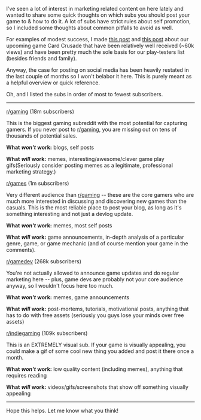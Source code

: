 I've seen a lot of interest in marketing related content on here lately and wanted to share some quick thoughts on which subs you should post your game to & how to do it. A lot of subs have strict rules about self promotion, so I included some thoughts about common pitfalls to avoid as well.

For examples of modest success, I made [this post](https://www.reddit.com/r/gamedev/comments/8bh7bm/as_a_parttime_indie_dev_its_easy_to_feel_like/) and [this post](https://www.reddit.com/r/Games/comments/8tdbp1/all_the_steam_games_in_my_favorite_subgenre/) about our upcoming game Card Crusade that have been relatively well received (~60k views) and have been pretty much the sole basis for our play-testers list (besides friends and family).

Anyway, the case for posting on social media has been heavily restated in the last couple of months so I won't belabor it here. This is purely meant as a helpful overview or quick reference.

Oh, and I listed the subs in order of most to fewest subscribers.

-----------------------------------------------

[r/gaming](https://www.reddit.com/r/gaming) (18m subscribers)

This is the biggest gaming subreddit with the most potential for capturing gamers. If you never post to [r/gaming](https://www.reddit.com/r/gaming), you are missing out on tens of thousands of potential sales.

**What** _**won't**_ **work:** blogs, self posts

**What** _**will**_ **work:** memes, interesting/awesome/clever game play gifs(Seriously consider posting memes as a legitimate, professional marketing strategy.)

[r/games](https://www.reddit.com/r/games) (1m subscribers)

Very different audience than [r/gaming](https://www.reddit.com/r/gaming) -- these are the core gamers who are much more interested in discussing and discovering new games than the casuals. This is the most reliable place to post your blog, as long as it's something interesting and not just a devlog update.

**What** _**won't**_ **work:** memes, most self posts

**What** _**will**_ **work:** game announcements, in-depth analysis of a particular genre, game, or game mechanic (and of course mention your game in the comments).

[r/gamedev](https://www.reddit.com/r/gamedev) (268k subscribers)

You're not actually allowed to announce game updates and do regular marketing here -- plus, game devs are probably not your core audience anyway, so I wouldn't focus here too much.

**What** _**won't**_ **work:** memes, game announcements

**What** _**will**_ **work:** post-mortems, tutorials, motivational posts, anything that has to do with free assets (seriously you guys lose your minds over free assets)

[r/indiegaming](https://www.reddit.com/r/indiegaming) (109k subscribers)

This is an EXTREMELY visual sub. If your game is visually appealing, you could make a gif of some cool new thing you added and post it there once a month.

**What** _**won't**_ **work:** low quality content (including memes), anything that requires reading

**What** _**will**_ **work:** videos/gifs/screenshots that show off something visually appealing



-----------------------------------------------

Hope this helps. Let me know what you think!